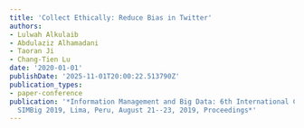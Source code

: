 ```yaml
---
title: 'Collect Ethically: Reduce Bias in Twitter'
authors:
- Lulwah Alkulaib
- Abdulaziz Alhamadani
- Taoran Ji
- Chang-Tien Lu
date: '2020-01-01'
publishDate: '2025-11-01T20:00:22.513790Z'
publication_types:
- paper-conference
publication: '*Information Management and Big Data: 6th International Conference,
  SIMBig 2019, Lima, Peru, August 21--23, 2019, Proceedings*'
---
```

